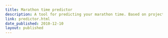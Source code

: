 ```yaml
---
title: Marathon time predictor
description: A tool for predicting your marathon time. Based on projections I made from data taken off the Paris marathon and half-marathon websites triangulating runners who'd finished both races.
link: predictor.html
date_published: 2010-12-10
layout: published
---
```

